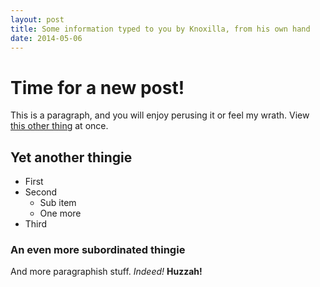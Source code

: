 ```yaml
---
layout: post
title: Some information typed to you by Knoxilla, from his own hand
date: 2014-05-06
---
```


# Time for a new post! #

This is a paragraph, and you will enjoy perusing it or feel my wrath.   View [this other thing](http://jekyllrb.com) at once.

## Yet another thingie

* First
* Second
	* Sub item
	* One more
* Third

### An even more subordinated thingie

And more paragraphish stuff.  _Indeed!_ __Huzzah!__
 
